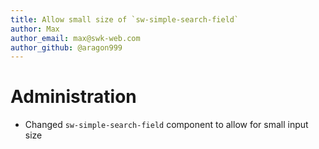 ```yaml
---
title: Allow small size of `sw-simple-search-field`
author: Max
author_email: max@swk-web.com
author_github: @aragon999
---
```

# Administration
* Changed `sw-simple-search-field` component to allow for small input size

